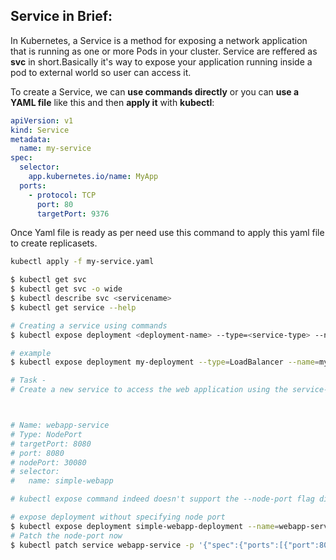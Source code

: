 ## **Service in Brief**: 
In Kubernetes, a Service is a method for exposing a network application that is running as one or more Pods in your cluster. Service are reffered as **svc** in short.Basically it's way to expose your application running inside a pod to external world so user can access it.

To create a Service, we can **use commands directly** or you can **use a YAML file** like this and then **apply it** with **kubectl**:

```yaml
apiVersion: v1
kind: Service
metadata:
  name: my-service
spec:
  selector:
    app.kubernetes.io/name: MyApp
  ports:
    - protocol: TCP
      port: 80
      targetPort: 9376

```
Once Yaml file is ready as per need use this command to apply this yaml file to create replicasets.
```bash 
kubectl apply -f my-service.yaml
```

```bash
$ kubectl get svc
$ kubectl get svc -o wide
$ kubectl describe svc <servicename>
$ kubectl get service --help

# Creating a service using commands
$ kubectl expose deployment <deployment-name> --type=<service-type> --name=<service-name> --port=<port> --target-port=<target-port>

# example
$ kubectl expose deployment my-deployment --type=LoadBalancer --name=my-service --port=80 --target-port=8080

# Task - 
# Create a new service to access the web application using the service-definition-1.yaml file.



# Name: webapp-service
# Type: NodePort
# targetPort: 8080
# port: 8080
# nodePort: 30080
# selector:
#   name: simple-webapp

# kubectl expose command indeed doesn't support the --node-port flag directly. Instead, you can create the Service first and then patch it to add the nodePort

# expose deployment without specifying node port
$ kubectl expose deployment simple-webapp-deployment --name=webapp-service --type=NodePort --port=8080 --target-port=8080
# Patch the node-port now
$ kubectl patch service webapp-service -p '{"spec":{"ports":[{"port":8080,"targetPort":8080,"nodePort":30080}]}}'

```